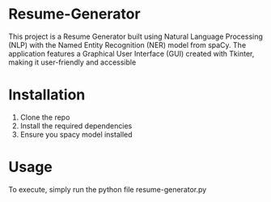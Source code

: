 # Resume-Generator
This project is a Resume Generator built using Natural Language Processing (NLP) with the Named Entity Recognition (NER) model from spaCy. The application features a Graphical User Interface (GUI) created with Tkinter, making it user-friendly and accessible
# Installation
1. Clone the repo
2. Install the required dependencies
3. Ensure you spacy model installed
# Usage
To execute, simply run the python file resume-generator.py
